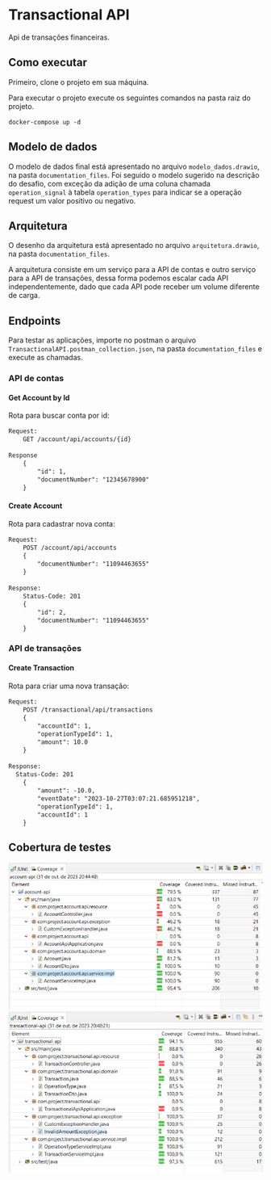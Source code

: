 # Transactional API
Api de transações financeiras.

## Como executar
Primeiro, clone o projeto em sua máquina.

Para executar o projeto execute os seguintes comandos na pasta raiz do projeto.
```
docker-compose up -d
```

## Modelo de dados
O modelo de dados final está apresentado no arquivo ```modelo_dados.drawio```, na pasta ```documentation_files```.
Foi seguido o modelo sugerido na descrição do desafio, com exceção da adição de uma coluna chamada ```operation_signal``` à tabela ```operation_types``` para indicar se a operação request um valor positivo ou negativo.

## Arquitetura
O desenho da arquitetura está apresentado no arquivo ```arquitetura.drawio```, na pasta ```documentation_files```.

A arquitetura consiste em um serviço para a API de contas e outro serviço para a API de transações, dessa forma podemos escalar cada API independentemente, dado que cada API pode receber um volume diferente de carga.

## Endpoints

Para testar as aplicações, importe no postman o arquivo `TransactionalAPI.postman_collection.json`, na pasta ```documentation_files``` e execute as chamadas. 

### API de contas

#### Get Account by Id
Rota para buscar conta por id:
```
Request:  
    GET /account/api/accounts/{id}

Response
    {
        "id": 1,
        "documentNumber": "12345678900"
    }
```

#### Create Account
Rota para cadastrar nova conta:
```
Request:
    POST /account/api/accounts
    {
        "documentNumber": "11094463655"
    }

Response:
    Status-Code: 201
    {
        "id": 2,
        "documentNumber": "11094463655"
    }
```

### API de transações

#### Create Transaction
Rota para criar uma nova transação:
```
Request:
    POST /transactional/api/transactions
    {
        "accountId": 1,
        "operationTypeId": 1,
        "amount": 10.0
    }

Response:
  Status-Code: 201
    {
        "amount": -10.0,
        "eventDate": "2023-10-27T03:07:21.685951218",
        "operationTypeId": 1,
        "accountId": 1
    }
```

## Cobertura de testes
![alt text](https://github.com/igorgonribs/transactional-api/blob/main/documentation_files/CoverageEvidenceAccountAPI.png?raw=true)
![alt text](https://github.com/igorgonribs/transactional-api/blob/main/documentation_files/CoverageEvidenceTransactionalAPI.png?raw=true)
